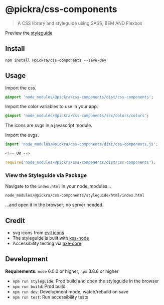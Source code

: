 # @pickra/css-components

> A CSS library and styleguide using SASS, BEM AND Flexbox

Preview the [styleguide](https://pickra.github.io/cssComponentsAndStyleguide/index.html)

## Install

```console
npm install @pickra/css-components --save-dev
```

## Usage

Import the css.
```sass
@import 'node_modules/@pickra/css-components/dist/css-components';
```

Import the color variables to use in your app.
```sass
@import 'node_modules/@pickra/css-components/src/colors/colors';
```

The icons are svgs in a javascript module.

Import the svgs.
```javascript
import 'node_modules/@pickra/css-components/dist/css-components.js';

<!-- OR -->

require('node_modules/@pickra/css-components/dist/css-components');
```

### View the Styleguide via Package

Navigate to the `index.html` in your node_modules...
```
node_modules/@pickra/css-components/styleguide/html/index.html
```
...and open it in the browser; no server needed.

## Credit
- svg icons from [evil icons](http://evil-icons.io/)
- The styleguide is built with [kss-node](https://github.com/kss-node/kss-node)
- Accessibility testing via [axe-core](https://github.com/dequelabs/axe-core)

## Development
**Requirements:** `node` 6.0.0 or higher, `npm` 3.8.6 or higher

- `npm run styleguide`: Prod build and open the styleguide in the browser
- `npm run build`: Prod build
- `npm run dev`: Development mode, watch/rebuild on save
- `npm run test`: Run accessibility tests

